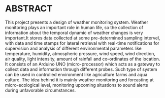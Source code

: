 #  ABSTRACT

This project presents a design of weather monitoring system. Weather monitoring plays an important role in human life, so the collection of information about the temporal dynamic of weather changes is very important.It stores data collected at some pre-determined sampling intervel, with data and time stamps for lateral retrieval with real-time notifications for supervision and analysis of different environmental parameters like temperature, humidity, atmospheric pressure, wind speed, wind direction, air quality, light intensity, amount of rainfall and co-ordinates of the location. It consists of an Arduino UNO (micro-processor) which acts as a gateway to collect data and information through different probes. Such type of system can be used in controlled environment like agriculture farms and aqua culture. The idea behind it is mainly weather monitoring and forcasting at micro-ecological level, monitoring upcoming situations to sound alerts during unfavorable circumstances. 
